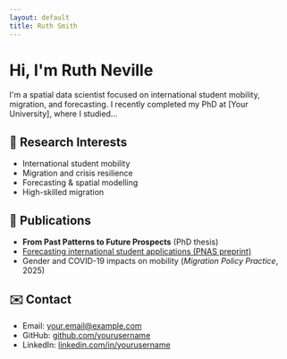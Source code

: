 ```yaml
---
layout: default
title: Ruth Smith
---
```


# Hi, I'm Ruth Neville

I'm a spatial data scientist focused on international student mobility, migration, and forecasting. I recently completed my PhD at [Your University], where I studied...

## 🧠 Research Interests
- International student mobility
- Migration and crisis resilience
- Forecasting & spatial modelling
- High-skilled migration

## 📄 Publications
- **From Past Patterns to Future Prospects** (PhD thesis)
- [Forecasting international student applications (PNAS preprint)](link-here)
- Gender and COVID-19 impacts on mobility (*Migration Policy Practice*, 2025)

## ✉️ Contact
- Email: [your.email@example.com](mailto:your.email@example.com)  
- GitHub: [github.com/yourusername](https://github.com/yourusername)  
- LinkedIn: [linkedin.com/in/yourusername](https://linkedin.com/in/yourusername)


